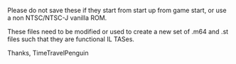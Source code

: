 Please do not save these if they start from start up from game start, or use a non NTSC/NTSC-J vanilla ROM.

These files need to be modified or used to create a new set of
.m64 and .st files such that they are functional IL TASes.

Thanks, TimeTravelPenguin